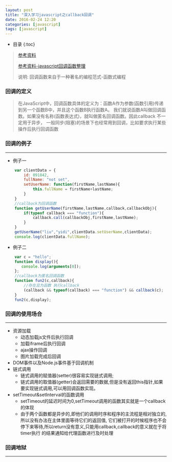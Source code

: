 ```yaml
---
layout: post
title: "深入学习javascript之callback回调"
date: 2016-02-24 12:20
categories: [javascript]
tags: [javascript]
---
```


*  目录
{:toc}

> [参考资料](http://blog.csdn.net/luoweifu/article/details/41466537)
>
> [参考资料-javascript回调函数整理](https://segmentfault.com/a/1190000000657129)
>
> 说明: 回调函数来自于一种著名的编程范式-函数式编程


### 回调的定义


> 在JavaScript中，回调函数具体的定义为：函数A作为参数(函数引用)传递到另一个函数B中，并且这个函数B执行函数A。
> 我们就说函数A叫做回调函数。如果没有名称(函数表达式)，就叫做匿名回调函数。因此callback 不一定用于异步，
> 一般同步(阻塞)的场景下也经常用到回调，比如要求执行某些操作后执行回调函数

### 回调的例子
---

- 例子一

```js
    var clientData = {
        id: 091842,
        fullName: "not set",
        setUserName: function(firstName,lastName){
            this.fullName = firstName+lastName;
        }
    }
    //callback为回调函数
    function getUserName(firstName,lastName,callback,callbackObj){
        if(typeof callback === "function"){
            callback.call(callbackObj,firstName,lastName);
        }
    }
    getUserName("liu","yidi",clientData.setUserName,clientData);
    console.log(clientData.fullName);
```
 
- 例子二

```js
    var c = "hello";
    function display(){
       console.log(arguments[0]);
    };
    //callback为匿名回调函数
    function fun2(c,callback){
        //存在且为函数 执行callback
        (callback && typeof(callback) === "function") && callback(c);  
    }
    fun2(c,display);
```

### 回调的使用场合
---

- 资源加载
    - 动态加载js文件后执行回调
    - 加载iframe后执行回调
    - ajax操作回调
    - 图片加载完成后回调
- DOM事件以及Node.js事件基于回调机制
- 链式调用
    - 链式调用的赋值器(setter)很容易实现链式调用;
    - 链式调用的取值器(getter)会返回需要的数据,但是没有返回this指针,如果要实现链式调用,可以用回调函数实现。
- setTimeout&setInterval的函数调用
    - setTimeout的延迟时间为0,setTimeout调用的函数其实就是一个callback的体现
    - 由于两个函数都是异步的,即他们的调用时序和程序的主流程是相对独立的,所以没有办法在主体里面等待它们的返回值,
      它们被打开的时候程序也不会停下来等待,所以return没有意义,只能用callback,callback的意义就在于将timer执行
      的结果通知给代理函数进行及时处理
      
### 回调地狱
---